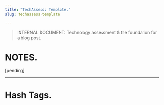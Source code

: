 ```yaml
---
title: "TechAssess: Template."
slug: techassess-template

---
```


> INTERNAL DOCUMENT: Technology assessment & the foundation for a blog post.

# NOTES.

\[pending\]

---

# Hash Tags.
